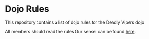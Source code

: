 Dojo Rules
==========

This repository contains a list of dojo rules for the Deadly Vipers dojo

All members should read the rules
Our sensei can be found [here](https://github.com/deadlyvipers).

